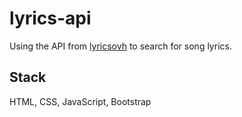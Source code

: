 # lyrics-api
Using the API from [lyricsovh](https://lyricsovh.docs.apiary.io/) to search for song lyrics.

## Stack
HTML, CSS, JavaScript, Bootstrap
